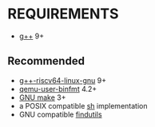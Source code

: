 # REQUIREMENTS

* [g++](https://packages.ubuntu.com/hirsute/g++) 9+

## Recommended

* [g++-riscv64-linux-gnu](https://packages.ubuntu.com/hirsute/g++-riscv64-linux-gnu) 9+
* [qemu-user-binfmt](https://packages.ubuntu.com/hirsute/qemu-user-binfmt) 4.2+
* [GNU make](https://www.gnu.org/software/make/) 3+
* a POSIX compatible [sh](https://pubs.opengroup.org/onlinepubs/9699919799/utilities/sh.html) implementation
* GNU compatible [findutils](https://www.gnu.org/software/findutils/)
